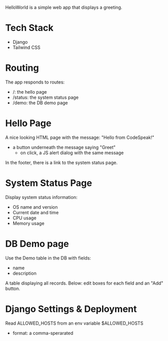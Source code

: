 HelloWorld is a simple web app that displays a greeting.

# Tech Stack

- Django
- Tailwind CSS

# Routing

The app responds to routes:
 - /: the hello page
 - /status: the system status page
 - /demo: the DB demo page

# Hello Page

A nice looking HTML page with the message: "Hello from CodeSpeak!"
- a button underneath the message saying "Greet"
  - on click, a JS alert dialog with the same message

In the footer, there is a link to the system status page.

# System Status Page

Display system status information:
- OS name and version
- Current date and time
- CPU usage
- Memory usage

# DB Demo page

Use the Demo table in the DB with fields:
- name
- description

A table displaying all records.
Below: edit boxes for each field and an "Add" button.

# Django Settings & Deployment

Read ALLOWED_HOSTS from an env variable $ALLOWED_HOSTS 
- format: a comma-sperarated
